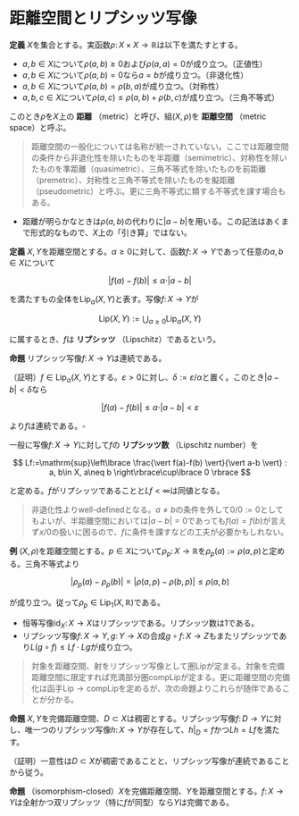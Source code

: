 
# 距離空間とリプシッツ写像



__定義__ $X$を集合とする。実函数$\rho\colon X\times X\rightarrow \mathbb{R}$は以下を満たすとする。

- $a, b\in X$について$\rho(a, b)\ge 0$および$\rho(a, a)=0$が成り立つ。（正値性）
- $a, b\in X$について$\rho(a, b)=0$なら$a=b$が成り立つ。（非退化性）
- $a, b\in X$について$\rho(a, b)=\rho(b, a)$が成り立つ。（対称性）
- $a, b, c\in X$について$\rho(a, c)\le \rho(a, b)+\rho(b, c)$が成り立つ。（三角不等式）

このとき$\rho$を$X$上の **距離** （metric）と呼び、組$(X, \rho)$を **距離空間** （metric space）と呼ぶ。

> 距離空間の一般化については名称が統一されていない。ここでは距離空間の条件から非退化性を除いたものを半距離（semimetric）、対称性を除いたものを準距離（quasimetric）、三角不等式を除いたものを前距離（premetric）、対称性と三角不等式を除いたものを擬距離（pseudometric）と呼ぶ。更に三角不等式に類する不等式を課す場合もある。

- 距離が明らかなときは$\rho(a, b)$の代わりに$\vert a-b \vert$を用いる。この記法はあくまで形式的なもので、$X$上の「引き算」ではない。

__定義__ $X, Y$を距離空間とする。$\alpha\ge 0$に対して、函数$f\colon X\rightarrow Y$であって任意の$a, b\in X$について

$$
\vert f(a)-f(b) \vert\le \alpha\cdot\vert a-b \vert
$$

を満たすもの全体を$\mathrm{Lip}_{\alpha}(X, Y)$と表す。写像$f\colon X\rightarrow Y$が

$$
\mathrm{Lip}(X, Y):=\bigcup_{\alpha\ge 0}\mathrm{Lip}_{\alpha}(X, Y)
$$

に属するとき、$f$は **リプシッツ** （Lipschitz）であるという。

__命題__ リプシッツ写像$f\colon X\rightarrow Y$は連続である。

（証明）$f\in\mathrm{Lip}_{\alpha}(X, Y)$とする。$\varepsilon\gt 0$に対し、$\delta:=\varepsilon/\alpha$と置く。このとき$\vert a-b \vert\lt\delta$なら

$$
\vert f(a)-f(b) \vert\le\alpha\cdot\vert a-b \vert\lt\varepsilon
$$

より$f$は連続である。$\square$

一般に写像$f\colon X\rightarrow Y$に対して$f$の **リプシッツ数** （Lipschitz number）を

$$
Lf:=\mathrm{sup}\left\lbrace \frac{\vert f(a)-f(b) \vert}{\vert a-b \vert} : a, b\in X, a\neq b \right\rbrace\cup\lbrace 0 \rbrace
$$

と定める。$f$がリプシッツであることと$Lf\lt\infty$は同値となる。

> 非退化性よりwell-definedとなる。$a\neq b$の条件を外して$0/0:=0$としてもよいが、半距離空間においては$\vert a-b \vert=0$であっても$f(a)=f(b)$が言えず$x/0$の扱いに困るので、$f$に条件を課すなどの工夫が必要かもしれない。

__例__ $(X, \rho)$を距離空間とする。$p\in X$について$\rho_{p}\colon X\rightarrow\mathbb{R}$を$\rho_{p}(a):=\rho(a, p)$と定める。三角不等式より

$$
\vert \rho_{p}(a)-\rho_{p}(b) \vert=\vert \rho(a, p)-\rho(b, p) \vert\le\rho(a, b)
$$

が成り立つ。従って$\rho_{p}\in\mathrm{Lip}_{1}(X, \mathbb{R})$である。

- 恒等写像$\mathrm{id}_{X}\colon X\rightarrow X$はリプシッツである。リプシッツ数は$1$である。
- リプシッツ写像$f\colon X\rightarrow Y, g\colon Y\rightarrow X$の合成$g\circ f\colon X\rightarrow Z$もまたリプシッツであり$L(g\circ f)\le Lf\cdot Lg$が成り立つ。

> 対象を距離空間、射をリプシッツ写像として圏$\mathrm{Lip}$が定まる。対象を完備距離空間に限定すれば充満部分圏$\mathrm{compLip}$が定まる。更に距離空間の完備化は函手$\mathrm{Lip}\rightarrow\mathrm{compLip}$を定めるが、次の命題よりこれらが随伴であることが分かる。

__命題__ $X, Y$を完備距離空間、$D\subset X$は稠密とする。リプシッツ写像$f\colon D\rightarrow Y$に対し、唯一つのリプシッツ写像$h\colon X\rightarrow Y$が存在して、$h\vert_{D}=f$かつ$Lh=Lf$を満たす。

（証明）一意性は$D\subset X$が稠密であることと、リプシッツ写像が連続であることから従う。

__命題__ （isomorphism-closed）$X$を完備距離空間、$Y$を距離空間とする。$f\colon X\rightarrow Y$は全射かつ双リプシッツ（特に$f$が同型）なら$Y$は完備である。